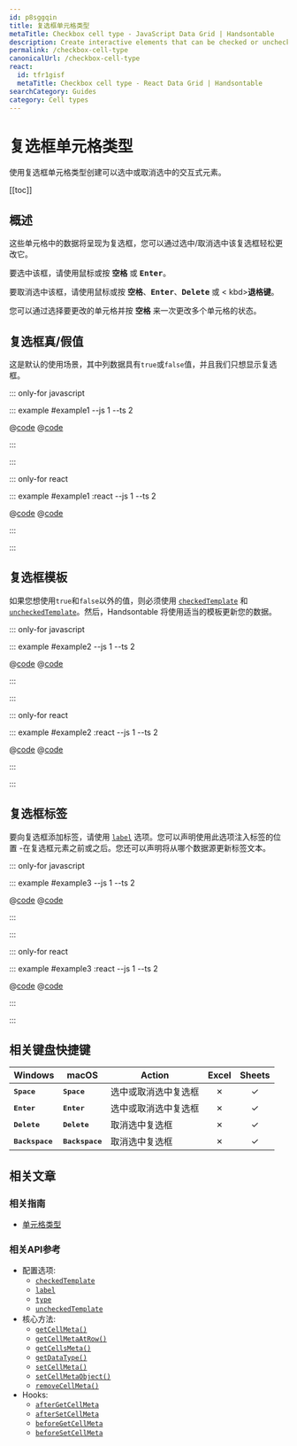 ```yaml
---
id: p8sggqin
title: 复选框单元格类型
metaTitle: Checkbox cell type - JavaScript Data Grid | Handsontable
description: Create interactive elements that can be checked or unchecked, by using the checkbox cell type.
permalink: /checkbox-cell-type
canonicalUrl: /checkbox-cell-type
react:
  id: tfr1gisf
  metaTitle: Checkbox cell type - React Data Grid | Handsontable
searchCategory: Guides
category: Cell types
---
```


# 复选框单元格类型

使用复选框单元格类型创建可以选中或取消选中的交互式元素。

[[toc]]

## 概述

这些单元格中的数据将呈现为复选框，您可以通过选中/取消选中该复选框轻松更改它。

要选中该框，请使用鼠标或按 <kbd>**空格**</kbd> 或 <kbd>**Enter**</kbd>。

要取消选中该框，请使用鼠标或按 <kbd>**空格**</kbd>、<kbd>**Enter**</kbd>、<kbd>**Delete**</kbd> 或 < kbd>**退格键**</kbd>。

您可以通过选择要更改的单元格并按 <kbd>**空格**</kbd> 来一次更改多个单元格的状态。

## 复选框真/假值

这是默认的使用场景，其中列数据具有`true`或`false`值，并且我们只想显示复选框。

::: only-for javascript

::: example #example1 --js 1 --ts 2

@[code](@/content/guides/cell-types/checkbox-cell-type/javascript/example1.js)
@[code](@/content/guides/cell-types/checkbox-cell-type/javascript/example1.ts)

:::

:::

::: only-for react

::: example #example1 :react --js 1 --ts 2

@[code](@/content/guides/cell-types/checkbox-cell-type/react/example1.jsx)
@[code](@/content/guides/cell-types/checkbox-cell-type/react/example1.tsx)

:::

:::

## 复选框模板

如果您想使用`true`和`false`以外的值，则必须使用 [`checkedTemplate`](@/api/options.md#checkedtemplate) 和 [`uncheckedTemplate`](@/api/options.md#uncheckedtemplate)。然后，Handsontable 将使用适当的模板更新您的数据。

::: only-for javascript

::: example #example2 --js 1 --ts 2

@[code](@/content/guides/cell-types/checkbox-cell-type/javascript/example2.js)
@[code](@/content/guides/cell-types/checkbox-cell-type/javascript/example2.ts)

:::

:::

::: only-for react

::: example #example2 :react --js 1 --ts 2

@[code](@/content/guides/cell-types/checkbox-cell-type/react/example2.jsx)
@[code](@/content/guides/cell-types/checkbox-cell-type/react/example2.tsx)

:::

:::

## 复选框标签

要向复选框添加标签，请使用 [`label`](@/api/options.md#label) 选项。您可以声明使用此选项注入标签的位置 -在复选框元素之前或之后。您还可以声明将从哪个数据源更新标签文本。

::: only-for javascript

::: example #example3 --js 1 --ts 2

@[code](@/content/guides/cell-types/checkbox-cell-type/javascript/example3.js)
@[code](@/content/guides/cell-types/checkbox-cell-type/javascript/example3.ts)

:::

:::

::: only-for react

::: example #example3 :react --js 1 --ts 2

@[code](@/content/guides/cell-types/checkbox-cell-type/react/example3.jsx)
@[code](@/content/guides/cell-types/checkbox-cell-type/react/example3.tsx)

:::

:::

## 相关键盘快捷键

| Windows                  | macOS                    | Action               |  Excel  | Sheets  |
| ------------------------ | ------------------------ | -------------------- | :-----: | :-----: |
| <kbd>**Space**</kbd>     | <kbd>**Space**</kbd>     | 选中或取消选中复选框 | &cross; | &check; |
| <kbd>**Enter**</kbd>     | <kbd>**Enter**</kbd>     | 选中或取消选中复选框 | &cross; | &check; |
| <kbd>**Delete**</kbd>    | <kbd>**Delete**</kbd>    | 取消选中复选框       | &cross; | &check; |
| <kbd>**Backspace**</kbd> | <kbd>**Backspace**</kbd> | 取消选中复选框       | &cross; | &check; |

## 相关文章

### 相关指南
- [单元格类型](@/guides/cell-types/cell-type/cell-type.md)

### 相关API参考

- 配置选项:
  - [`checkedTemplate`](@/api/options.md#checkedtemplate)
  - [`label`](@/api/options.md#label)
  - [`type`](@/api/options.md#type)
  - [`uncheckedTemplate`](@/api/options.md#uncheckedtemplate)
- 核心方法:
  - [`getCellMeta()`](@/api/core.md#getcellmeta)
  - [`getCellMetaAtRow()`](@/api/core.md#getcellmetaatrow)
  - [`getCellsMeta()`](@/api/core.md#getcellsmeta)
  - [`getDataType()`](@/api/core.md#getdatatype)
  - [`setCellMeta()`](@/api/core.md#setcellmeta)
  - [`setCellMetaObject()`](@/api/core.md#setcellmetaobject)
  - [`removeCellMeta()`](@/api/core.md#removecellmeta)
- Hooks:
  - [`afterGetCellMeta`](@/api/hooks.md#aftergetcellmeta)
  - [`afterSetCellMeta`](@/api/hooks.md#aftersetcellmeta)
  - [`beforeGetCellMeta`](@/api/hooks.md#beforegetcellmeta)
  - [`beforeSetCellMeta`](@/api/hooks.md#beforesetcellmeta)
